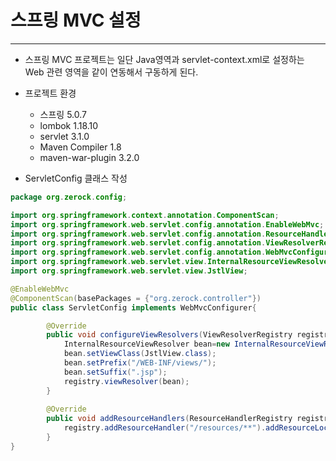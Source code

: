 # 스프링 MVC 설정
---
* 스프링 MVC 프로젝트는 일단 Java영역과 servlet-context.xml로 설정하는 Web 관련 영역을 같이 연동해서 구동하게 된다.

* 프로젝트 환경

    * 스프링 5.0.7
    * lombok 1.18.10
    * servlet 3.1.0
    * Maven Compiler 1.8
    * maven-war-plugin 3.2.0

* ServletConfig 클래스 작성
```JAVA
package org.zerock.config;

import org.springframework.context.annotation.ComponentScan;
import org.springframework.web.servlet.config.annotation.EnableWebMvc;
import org.springframework.web.servlet.config.annotation.ResourceHandlerRegistry;
import org.springframework.web.servlet.config.annotation.ViewResolverRegistry;
import org.springframework.web.servlet.config.annotation.WebMvcConfigurer;
import org.springframework.web.servlet.view.InternalResourceViewResolver;
import org.springframework.web.servlet.view.JstlView;

@EnableWebMvc
@ComponentScan(basePackages = {"org.zerock.controller"})
public class ServletConfig implements WebMvcConfigurer{

		@Override
		public void configureViewResolvers(ViewResolverRegistry registry) {
			InternalResourceViewResolver bean=new InternalResourceViewResolver();
			bean.setViewClass(JstlView.class);
			bean.setPrefix("/WEB-INF/views/");
			bean.setSuffix(".jsp");
			registry.viewResolver(bean);
		}
		
		@Override
		public void addResourceHandlers(ResourceHandlerRegistry registry) {
			registry.addResourceHandler("/resources/**").addResourceLocations("/resources/");
		}
}
```